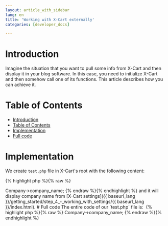 ```yaml
---
layout: article_with_sidebar
lang: en
title: 'Working with X-Cart externally'
categories: [developer_docs]

---
```




# Introduction

Imagine the situation that you want to pull some info from X-Cart and then display it in your blog software. In this case, you need to initialize X-Cart and then somehow call one of its functions. This article describes how you can achieve it.

# Table of Contents

*   [Introduction](#introduction)
*   [Table of Contents](#table-of-contents)
*   [Implementation](#implementation)
*   [Full code](#full-code)

# Implementation

We create `test.php` file in X-Cart's root with the following content: 

{% highlight php %}{% raw %}
<?php

//X-Cart initializtion
require_once 'top.inc.php';
{% endraw %}{% endhighlight %}

Now X-Cart is initialized in this file and we can start using its functions here. Add the following line into this file: 

{% highlight php %}{% raw %}
echo \XLite\Core\Config::getInstance()->Company->company_name;
{% endraw %}{% endhighlight %}

and it will display company name from [X-Cart settings]({{ baseurl_lang }}/getting_started/step_4_-_working_with_settings/{{ baseurl_lang }}/index.html).

# Full code

The entire code of our `test.php` file is: 

{% highlight php %}{% raw %}
<?php

//X-Cart initializtion
require_once 'top.inc.php';

// displaying company name
echo \XLite\Core\Config::getInstance()->Company->company_name;
{% endraw %}{% endhighlight %}